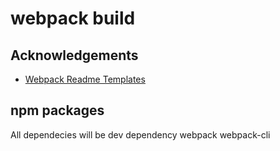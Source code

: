 # webpack build

## Acknowledgements

 - [Webpack Readme Templates](https://www.freecodecamp.org/news/creating-a-production-ready-webpack-4-config-from-scratch/)


## npm packages
All dependecies will be dev dependency
webpack
webpack-cli
